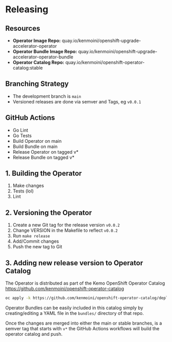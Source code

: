# Releasing

## Resources

- **Operator Image Repo:** quay.io/kenmoini/openshift-upgrade-accelerator-operator
- **Operator Bundle Image Repo:** quay.io/kenmoini/openshift-upgrade-accelerator-operator-bundle
- **Operator Catalog Repo:** quay.io/kenmoini/openshift-operator-catalog:stable

## Branching Strategy

- The development branch is `main`
- Versioned releases are done via semver and Tags, eg `v0.0.1`

## GitHub Actions

- Go Lint
- Go Tests
- Build Operator on main
- Build Bundle on main
- Release Operator on tagged v*
- Release Bundle on tagged v*

## 1. Building the Operator

1. Make changes
2. Tests (lol)
3. Lint

## 2. Versioning the Operator

1. Create a new Git tag for the release version `v0.0.2`
2. Change VERSION in the Makefile to reflect `v0.0.2`
3. Run `make release`
4. Add/Commit changes
5. Push the new tag to Git

## 3. Adding new release version to Operator Catalog

The Operator is distributed as part of the Kemo OpenShift Operator Catalog https://github.com/kenmoini/openshift-operator-catalog

```bash
oc apply -k https://github.com/kenmoini/openshift-operator-catalog/deploy/overlays/stable/
```

Operator Bundles can be easily included in this catalog simply by creating/editing a YAML file in the `bundles/` directory of that repo.

Once the changes are merged into either the main or stable branches, is a semver tag that starts with `v*` the GitHub Actions workflows will build the operator catalog and push.
